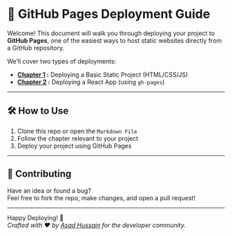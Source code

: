 # 📘 GitHub Pages Deployment Guide

Welcome! This document will walk you through deploying your project to **GitHub Pages**, one of the easiest ways to host static websites directly from a GitHub repository.

We’ll cover two types of deployments:

- **[Chapter 1](./StaticDeploy.md) :** Deploying a Basic Static Project (HTML/CSS/JS)
- **[Chapter 2](./ReactDeploy.md) :** Deploying a React App (using `gh-pages`)

---
## 🛠 How to Use

1. Clone this repo or open the `Markdown File`
2. Follow the chapter relevant to your project
3. Deploy your project using GitHub Pages
---

## 🤝 Contributing

Have an idea or found a bug?  
Feel free to fork the repo, make changes, and open a pull request!

---
Happy Deploying! 🚀  
*Crafted with ❤️ by [Asad Hussain](https://www.linkedin.com/in/asad-hussain-765502319/) for the developer community.*
